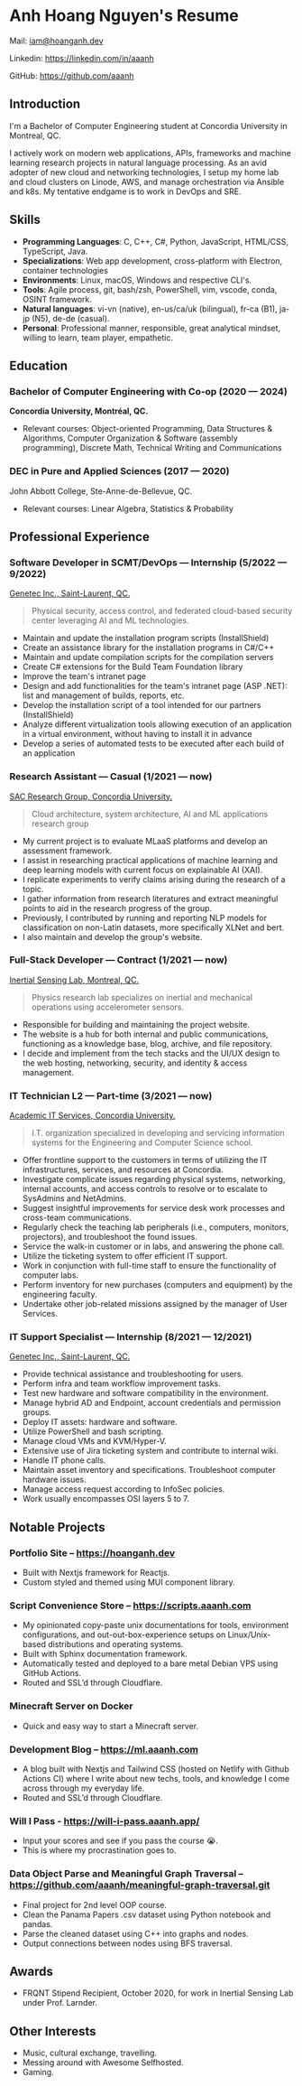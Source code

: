 # Anh Hoang Nguyen's Resume

Mail: <iam@hoanganh.dev>

Linkedin: <https://linkedin.com/in/aaanh>

GitHub: <https://github.com/aaanh>

## Introduction

I'm a Bachelor of Computer Engineering student at Concordia University in Montreal, QC.

I actively work on modern web applications, APIs, frameworks and machine learning research projects in natural language processing. As an avid adopter of new cloud and networking technologies, I setup my home lab and cloud clusters on Linode, AWS, and manage orchestration via Ansible and k8s. My tentative endgame is to work in DevOps and SRE.

## Skills

-   **Programming Languages**: C, C++, C#, Python, JavaScript, HTML/CSS, TypeScript, Java.
-   **Specializations**: Web app development, cross-platform with Electron, container technologies
-   **Environments**: Linux, macOS, Windows and respective CLI's.
-   **Tools**: Agile process, git, bash/zsh, PowerShell, vim, vscode, conda, OSINT framework.
-   **Natural languages**: vi-vn (native), en-us/ca/uk (bilingual), fr-ca (B1), ja-jp (N5), de-de (casual).
-   **Personal**: Professional manner, responsible, great analytical mindset, willing to learn, team player, empathetic.

## Education

### Bachelor of Computer Engineering with Co-op (2020 &mdash; 2024)

**Concordia University, Montréal, QC.**

-   Relevant courses: Object-oriented Programming, Data Structures & Algorithms, Computer Organization & Software (assembly programming), Discrete Math, Technical Writing and Communications

### DEC in Pure and Applied Sciences (2017 &mdash; 2020)

John Abbott College, Ste-Anne-de-Bellevue, QC.

-   Relevant courses: Linear Algebra, Statistics & Probability

## Professional Experience

### Software Developer in SCMT/DevOps &mdash; Internship (5/2022 &mdash; 9/2022)

[Genetec Inc., Saint-Laurent, QC.](https://genetec.com)

> Physical security, access control, and federated cloud-based security center leveraging AI and ML technologies.

-   Maintain and update the installation program scripts (InstallShield)
-   Create an assistance library for the installation programs in C#/C++
-   Maintain and update compilation scripts for the compilation servers
-   Create C# extensions for the Build Team Foundation library
-   Improve the team's intranet page
-   Design and add functionalities for the team's intranet page (ASP .NET): list and management of builds, reports, etc.
-   Develop the installation script of a tool intended for our partners (InstallShield)
-   Analyze different virtualization tools allowing execution of an application in a virtual environment, without having to install it in advance
-   Develop a series of automated tests to be executed after each build of an application

### Research Assistant &mdash; Casual (1/2021 &mdash; now)

[SAC Research Group, Concordia University.](https://users.encs.concordia.ca/~sac)

> Cloud architecture, system architecture, AI and ML applications research group

-   My current project is to evaluate MLaaS platforms and develop an assessment framework.
-   I assist in researching practical applications of machine learning and deep learning models with current focus on explainable AI (XAI).
-   I replicate experiments to verify claims arising during the research of a topic.
-   I gather information from research literatures and extract meaningful points to aid in the research progress of the group.
-   Previously, I contributed by running and reporting NLP models for classification on non-Latin datasets, more specifically XLNet and bert.
-   I also maintain and develop the group's website.

### Full-Stack Developer &mdash; Contract (1/2021 &mdash; now)

[Inertial Sensing Lab, Montreal, QC.](https://islab.ca)

> Physics research lab specializes on inertial and mechanical operations using accelerometer sensors.

-   Responsible for building and maintaining the project website.
-   The website is a hub for both internal and public communications, functioning as a knowledge base, blog, archive, and file repository.
-   I decide and implement from the tech stacks and the UI/UX design to the web hosting, networking, security, and identity & access management.

### IT Technician L2 &mdash; Part-time (3/2021 &mdash; now)

[Academic IT Services, Concordia University.](https://www.concordia.ca/ginacody/aits.html)

> I.T. organization specialized in developing and servicing information systems for the Engineering and Computer Science school.

-   Offer frontline support to the customers in terms of utilizing the IT infrastructures, services, and resources at Concordia.
-   Investigate complicate issues regarding physical systems, networking, internal accounts, and access controls to resolve or to escalate to SysAdmins and NetAdmins.
-   Suggest insightful improvements for service desk work processes and cross-team communications.
-   Regularly check the teaching lab peripherals (i.e., computers, monitors, projectors), and troubleshoot the found issues.
-   Service the walk-in customer or in labs, and answering the phone call.
-   Utilize the ticketing system to offer efficient IT support.
-   Work in conjunction with full-time staff to ensure the functionality of computer labs.
-   Perform inventory for new purchases (computers and equipment) by the engineering faculty.
-   Undertake other job-related missions assigned by the manager of User Services.

### IT Support Specialist &mdash; Internship (8/2021 &mdash; 12/2021)

[Genetec Inc., Saint-Laurent, QC.](https://genetec.com)

-   Provide technical assistance and troubleshooting for users.
-   Perform infra and team workflow improvement tasks.
-   Test new hardware and software compatibility in the environment.
-   Manage hybrid AD and Endpoint, account credentials and permission groups.
-   Deploy IT assets: hardware and software.
-   Utilize PowerShell and bash scripting.
-   Manage cloud VMs and KVM/Hyper-V.
-   Extensive use of Jira ticketing system and contribute to internal wiki.
-   Handle IT phone calls.
-   Maintain asset inventory and specifications. Troubleshoot computer hardware issues.
-   Manage access request according to InfoSec policies.
-   Work usually encompasses OSI layers 5 to 7.

## Notable Projects

### Portfolio Site – <https://hoanganh.dev>

-   Built with Nextjs framework for Reactjs.
-   Custom styled and themed using MUI component library.

### Script Convenience Store – <https://scripts.aaanh.com>

-   My opinionated copy-paste unix documentations for tools, environment configurations, and out-out-box-experience setups on Linux/Unix-based distributions and operating systems.
-   Built with Sphinx documentation framework.
-   Automatically tested and deployed to a bare metal Debian VPS using GitHub Actions.
-   Routed and SSL’d through Cloudflare.

### Minecraft Server on Docker

- Quick and easy way to start a Minecraft server.

### Development Blog – <https://ml.aaanh.com>

-   A blog built with Nextjs and Tailwind CSS (hosted on Netlify with Github Actions CI) where I write about new techs, tools, and knowledge I come across through my everyday life.
-   Routed and SSL’d through Cloudflare.

### Will I Pass - <https://will-i-pass.aaanh.app/>

- Input your scores and see if you pass the course 😭.
- This is where my procrastination goes to.

### Data Object Parse and Meaningful Graph Traversal – <https://github.com/aaanh/meaningful-graph-traversal.git>

-   Final project for 2nd level OOP course.
-   Clean the Panama Papers .csv dataset using Python notebook and pandas.
-   Parse the cleaned dataset using C++ into graphs and nodes.
-   Output connections between nodes using BFS traversal.

<!-- ### Imaginary Homepage for ConUHacks VI – <https://halcyon.hoanganh.dev>

**Front-End Developer and Web Challenge Creator**

-   Disclaimer: I am no longer affiliated with ConUHacks or HackConcordia.
-   This project never saw the light of day due to sudden cancellations.
-   Almost 2 months of work and improvements went out the window.
-   Built using Next.js, MUI components and custom styling.
-   Embedded with my own CTF-like web challenge (later stages not available because I shut down my development servers). -->

## Awards

-	FRQNT Stipend Recipient, October 2020, for work in Inertial Sensing Lab under Prof. Larnder.

## Other Interests

-	Music, cultural exchange, travelling.
-	Messing around with Awesome Selfhosted.
-	Gaming.

